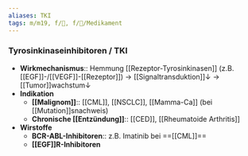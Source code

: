 ```yaml
---
aliases: TKI
tags: m/m19, f/🦀, f/💊/Medikament
---
```

### Tyrosinkinaseinhibitoren / TKI
- **Wirkmechanismus**:: Hemmung [[Rezeptor-Tyrosinkinasen]] (z.B. [[EGF]]-/[[VEGF]]-[[Rezeptor]]) → [[Signaltransduktion]]↓ → [[Tumor]]wachstum↓ 
- **Indikation**
	- **[[Malignom]]**:: [[CML]], [[NSCLC]], [[Mamma-Ca]] (bei [[Mutation]]snachweis)
	- **Chronische [[Entzündung]]**:: [[CED]], [[Rheumatoide Arthritis]]
- **Wirstoffe**
	- **BCR-ABL-Inhibitoren**:: z.B. Imatinib bei ==[[CML]]==
	- **[[EGF]]R-Inhibitoren**